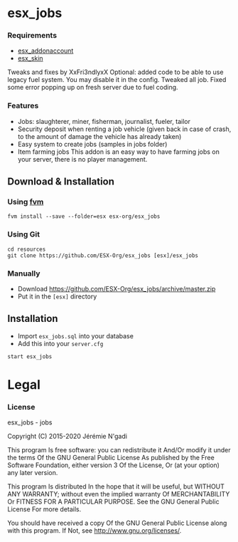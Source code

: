 # esx_jobs
### Requirements
- [esx_addonaccount](https://github.com/ESX-Org/esx_addonaccount)
- [esx_skin](https://github.com/ESX-Org/esx_skin)

Tweaks and fixes by XxFri3ndlyxX
Optional: added code to be able to use legacy fuel system. You may disable it in the config.
Tweaked all job.
Fixed some error popping up on fresh server due to fuel coding.

### Features
- Jobs: slaughterer, miner, fisherman, journalist, fueler, tailor
- Security deposit when renting a job vehicle (given back in case of crash, to the amount of damage the vehicle has already taken)
- Easy system to create jobs (samples in jobs folder)
- Item farming jobs
This addon is an easy way to have farming jobs on your server, there is no player management.

## Download & Installation

### Using [fvm](https://github.com/qlaffont/fvm-installer)
```
fvm install --save --folder=esx esx-org/esx_jobs
```

### Using Git
```
cd resources
git clone https://github.com/ESX-Org/esx_jobs [esx]/esx_jobs
```

### Manually
- Download https://github.com/ESX-Org/esx_jobs/archive/master.zip
- Put it in the `[esx]` directory

## Installation
- Import `esx_jobs.sql` into your database
- Add this into your `server.cfg`
```
start esx_jobs
```

# Legal
### License
esx_jobs - jobs

Copyright (C) 2015-2020 Jérémie N'gadi

This program Is free software: you can redistribute it And/Or modify it under the terms Of the GNU General Public License As published by the Free Software Foundation, either version 3 Of the License, Or (at your option) any later version.

This program Is distributed In the hope that it will be useful, but WITHOUT ANY WARRANTY; without even the implied warranty Of MERCHANTABILITY Or FITNESS FOR A PARTICULAR PURPOSE. See the GNU General Public License For more details.

You should have received a copy Of the GNU General Public License along with this program. If Not, see http://www.gnu.org/licenses/.

